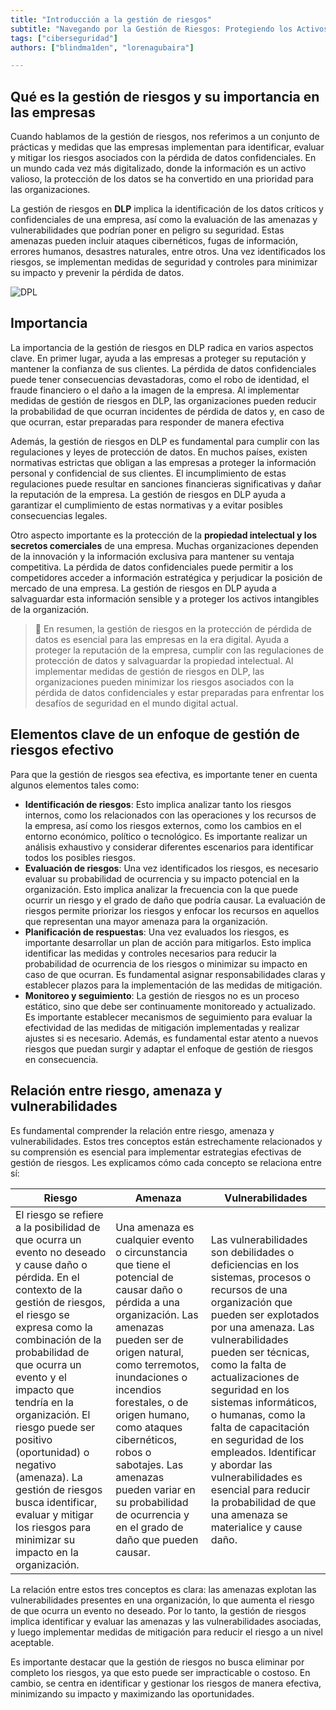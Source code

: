 ```yaml
---
title: "Introducción a la gestión de riesgos"
subtitle: "Navegando por la Gestión de Riesgos: Protegiendo los Activos en el Mundo Digital"
tags: ["ciberseguridad"]
authors: ["blindma1den", "lorenagubaira"]

---
```


## Qué es la gestión de riesgos y su importancia en las empresas

Cuando hablamos de la gestión de riesgos, nos referimos a un conjunto de prácticas y medidas que las empresas implementan para identificar, evaluar y mitigar los riesgos asociados con la pérdida de datos confidenciales. En un mundo cada vez más digitalizado, donde la información es un activo valioso, la protección de los datos se ha convertido en una prioridad para las organizaciones.

La gestión de riesgos en **DLP** implica la identificación de los datos críticos y confidenciales de una empresa, así como la evaluación de las amenazas y vulnerabilidades que podrían poner en peligro su seguridad. Estas amenazas pueden incluir ataques cibernéticos, fugas de información, errores humanos, desastres naturales, entre otros. Una vez identificados los riesgos, se implementan medidas de seguridad y controles para minimizar su impacto y prevenir la pérdida de datos.

![DPL](https://github.com/4GeeksAcademy/cybersecurity-syllabus/blob/main/assets/DPL.png?raw=true)

## Importancia

La importancia de la gestión de riesgos en DLP radica en varios aspectos clave. En primer lugar, ayuda a las empresas a proteger su reputación y mantener la confianza de sus clientes. La pérdida de datos confidenciales puede tener consecuencias devastadoras, como el robo de identidad, el fraude financiero o el daño a la imagen de la empresa. Al implementar medidas de gestión de riesgos en DLP, las organizaciones pueden reducir la probabilidad de que ocurran incidentes de pérdida de datos y, en caso de que ocurran, estar preparadas para responder de manera efectiva

Además, la gestión de riesgos en DLP es fundamental para cumplir con las regulaciones y leyes de protección de datos. En muchos países, existen normativas estrictas que obligan a las empresas a proteger la información personal y confidencial de sus clientes. El incumplimiento de estas regulaciones puede resultar en sanciones financieras significativas y dañar la reputación de la empresa. La gestión de riesgos en DLP ayuda a garantizar el cumplimiento de estas normativas y a evitar posibles consecuencias legales.

Otro aspecto importante es la protección de la **propiedad intelectual y los secretos comerciales** de una empresa. Muchas organizaciones dependen de la innovación y la información exclusiva para mantener su ventaja competitiva. La pérdida de datos confidenciales puede permitir a los competidores acceder a información estratégica y perjudicar la posición de mercado de una empresa. La gestión de riesgos en DLP ayuda a salvaguardar esta información sensible y a proteger los activos intangibles de la organización.

> 📖 En resumen, la gestión de riesgos en la protección de pérdida de datos es esencial para las empresas en la era digital. Ayuda a proteger la reputación de la empresa, cumplir con las regulaciones de protección de datos y salvaguardar la propiedad intelectual. Al implementar medidas de gestión de riesgos en DLP, las organizaciones pueden minimizar los riesgos asociados con la pérdida de datos confidenciales y estar preparadas para enfrentar los desafíos de seguridad en el mundo digital actual.

## Elementos clave de un enfoque de gestión de riesgos efectivo

Para que la gestión de riesgos sea efectiva, es importante tener en cuenta algunos elementos tales como:

- **Identificación de riesgos**: Esto implica analizar tanto los riesgos internos, como los relacionados con las operaciones y los recursos de la empresa, así como los riesgos externos, como los cambios en el entorno económico, político o tecnológico. Es importante realizar un análisis exhaustivo y considerar diferentes escenarios para identificar todos los posibles riesgos.
- **Evaluación de riesgos**: Una vez identificados los riesgos, es necesario evaluar su probabilidad de ocurrencia y su impacto potencial en la organización. Esto implica analizar la frecuencia con la que puede ocurrir un riesgo y el grado de daño que podría causar. La evaluación de riesgos permite priorizar los riesgos y enfocar los recursos en aquellos que representan una mayor amenaza para la organización.
- **Planificación de respuestas**: Una vez evaluados los riesgos, es importante desarrollar un plan de acción para mitigarlos. Esto implica identificar las medidas y controles necesarios para reducir la probabilidad de ocurrencia de los riesgos o minimizar su impacto en caso de que ocurran. Es fundamental asignar responsabilidades claras y establecer plazos para la implementación de las medidas de mitigación.
- **Monitoreo y seguimiento**: La gestión de riesgos no es un proceso estático, sino que debe ser continuamente monitoreado y actualizado. Es importante establecer mecanismos de seguimiento para evaluar la efectividad de las medidas de mitigación implementadas y realizar ajustes si es necesario. Además, es fundamental estar atento a nuevos riesgos que puedan surgir y adaptar el enfoque de gestión de riesgos en consecuencia.

## Relación entre riesgo, amenaza y vulnerabilidades

Es fundamental comprender la relación entre riesgo, amenaza y vulnerabilidades. Estos tres conceptos están estrechamente relacionados y su comprensión es esencial para implementar estrategias efectivas de gestión de riesgos. Les explicamos cómo cada concepto se relaciona entre sí:

| Riesgo | Amenaza | Vulnerabilidades |
| --- | --- | --- |
| El riesgo se refiere a la posibilidad de que ocurra un evento no deseado y cause daño o pérdida. En el contexto de la gestión de riesgos, el riesgo se expresa como la combinación de la probabilidad de que ocurra un evento y el impacto que tendría en la organización. El riesgo puede ser positivo (oportunidad) o negativo (amenaza). La gestión de riesgos busca identificar, evaluar y mitigar los riesgos para minimizar su impacto en la organización. | Una amenaza es cualquier evento o circunstancia que tiene el potencial de causar daño o pérdida a una organización. Las amenazas pueden ser de origen natural, como terremotos, inundaciones o incendios forestales, o de origen humano, como ataques cibernéticos, robos o sabotajes. Las amenazas pueden variar en su probabilidad de ocurrencia y en el grado de daño que pueden causar. | Las vulnerabilidades son debilidades o deficiencias en los sistemas, procesos o recursos de una organización que pueden ser explotados por una amenaza. Las vulnerabilidades pueden ser técnicas, como la falta de actualizaciones de seguridad en los sistemas informáticos, o humanas, como la falta de capacitación en seguridad de los empleados. Identificar y abordar las vulnerabilidades es esencial para reducir la probabilidad de que una amenaza se materialice y cause daño. |

La relación entre estos tres conceptos es clara: las amenazas explotan las vulnerabilidades presentes en una organización, lo que aumenta el riesgo de que ocurra un evento no deseado. Por lo tanto, la gestión de riesgos implica identificar y evaluar las amenazas y las vulnerabilidades asociadas, y luego implementar medidas de mitigación para reducir el riesgo a un nivel aceptable.

Es importante destacar que la gestión de riesgos no busca eliminar por completo los riesgos, ya que esto puede ser impracticable o costoso. En cambio, se centra en identificar y gestionar los riesgos de manera efectiva, minimizando su impacto y maximizando las oportunidades.
